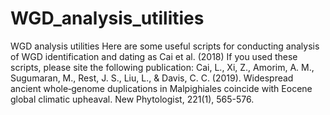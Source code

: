 # WGD_analysis_utilities
WGD analysis utilities
Here are some useful scripts for conducting analysis of WGD identification and dating as Cai et al. (2018)
If you used these scripts, please site the following publication:
Cai, L., Xi, Z., Amorim, A. M., Sugumaran, M., Rest, J. S., Liu, L., & Davis, C. C. (2019). Widespread ancient whole‐genome duplications in Malpighiales coincide with Eocene global climatic upheaval. New Phytologist, 221(1), 565-576.
